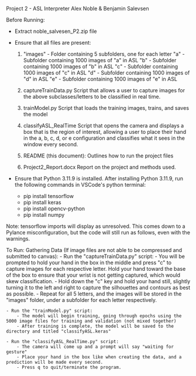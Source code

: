 Project 2 - ASL Interpreter
Alex Noble & Benjamin Salevsen


Before Running:
- Extract noble_salvesen_P2.zip file
- Ensure that all files are present:
	1. "images" - Folder containing 5 subfolders, one for each letter
		"a" - Subfolder containing 1000 images of "a" in ASL
		"b" - Subfolder containing 1000 images of "b" in ASL
		"c" - Subfolder containing 1000 images of "c" in ASL
		"d" - Subfolder containing 1000 images of "d" in ASL
		"e" - Subfolder containing 1000 images of "e" in ASL
	2. captureTrainData.py
		Script that allows a user to capture images for the above subclasses/letters to be classified in real time.
	3. trainModel.py
		Script that loads the training images, trains, and saves the model
	4. classifyASL_RealTime
		Script that opens the camera and displays a box that is the region of interest, allowing a user to place their hand in the a, b, c, d, or e configuration and classifies what it sees in the window every second.

	5. README (this document):
		Outlines how to run the project files
	6. Project2_Report.docx
		Report on the project and methods used.

- Ensure that Python 3.11.9 is installed.
	After installing Python 3.11.9, run the following commands in VSCode's python terminal:
	- pip install tensorflow
	- pip install keras
	- pip install opencv-python
	- pip install numpy

Note: tensorflow imports will display as unresolved. This comes down to a Pylance misconfiguration, but the code will still run as follows, even with the warnings.


To Run:
Gathering Data (If image files are not able to be compressed and submitted to canvas):
	- Run the "captureTrainData.py" script:
		- You will be prompted to hold your hand in the box in the middle and press "c" to capture images for each respective letter. Hold your hand toward the base of the box to ensure that your wrist is not getting captured, which would skew classification.
		- Hold down the "c" key and hold your hand still, slightly turning it to the left and right to capture the silhouettes and contours as best as possible.
		- Repeat for all 5 letters, and the images will be stored in the "images" folder, under a subfolder for each letter respectively.
	
	- Run the "trainModel.py" script:
		- The model will begin training, going through epochs using the 5000 image files for training and validation (not mixed together)
		- After training is complete, the model will be saved to the directory and titled "classifyASL.keras"
	
	- Run the "classifyASL_RealTime.py" script:
		- The camera will come up and a prompt will say "waiting for gesture"
		- Place your hand in the box like when creating the data, and a prediction will be made every second.
		- Press q to quit/terminate the program.
